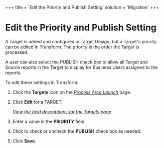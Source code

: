 +++
title = 'Edit the Priority and Publish Setting'
solution = 'Migration'
+++

# Edit the Priority and Publish Setting

A Target is added and configured in Target Design, but a Target's
priority can be edited in Transform. The priority is the order the
Target is processed. 

A user can also select the PUBLISH check box to allow all Target and
Source reports in the Target to display for Business Users assigned to
the reports.

To edit these settings in Transform:

1.  Click the **Targets** icon on the *[Process Area
    Launch](../Page_Desc/Process_Area_Launch.htm)* page.

2.  Click **Edit** for a TARGET.
    
    *[View the field descriptions for the Targets
    page](../Page_Desc/Targets_H.htm)*

3.  Enter a value in the **PRIORITY** field.

4.  Click to check or uncheck the **PUBLISH** check box as needed.

5.  Click **Save**.
